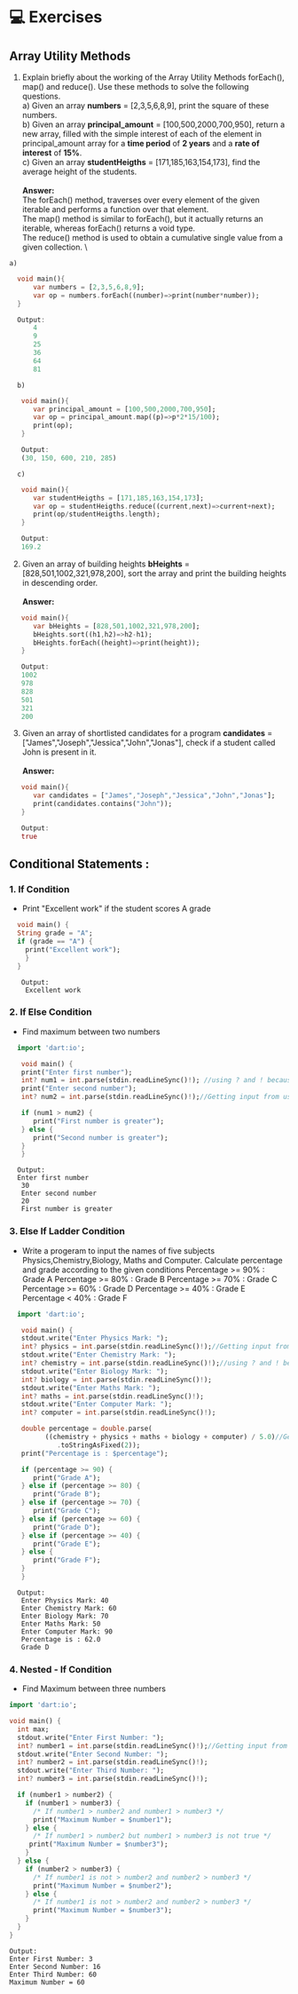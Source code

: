 # 💻 Exercises
## Array Utility Methods
1. Explain briefly about the working of the Array Utility Methods forEach(), map() and reduce(). Use these methods to solve the following questions.\
   a) Given an array **numbers** = [2,3,5,6,8,9], print the square of these numbers.\
   b) Given an array **principal_amount** = [100,500,2000,700,950], return a new array, filled with the simple interest of each of the element in principal_amount array for a **time period** of **2 years** and a **rate of interest** of **15%**.\
   c) Given an array **studentHeigths** = [171,185,163,154,173], find the average height of the students.\
   \
**Answer:**\
The forEach() method, traverses over every element of the given iterable and performs a function over that element.\
The map() method is similar to forEach(), but it actually returns an iterable, whereas forEach() returns a void type.\
The reduce() method is used to obtain a cumulative single value from a given collection.
\
```
a)
```
```dart
  void main(){
      var numbers = [2,3,5,6,8,9];
      var op = numbers.forEach((number)=>print(number*number));
  }

  Output:
      4
      9
      25
      36
      64
      81
```  
      b)
```dart
   void main(){
      var principal_amount = [100,500,2000,700,950];
      var op = principal_amount.map((p)=>p*2*15/100);
      print(op);
   }

   Output:
   (30, 150, 600, 210, 285)
```
      c)
```dart
   void main(){
      var studentHeigths = [171,185,163,154,173];
      var op = studentHeigths.reduce((current,next)=>current+next);
      print(op/studentHeigths.length);
   }

   Output:
   169.2
```
2. Given an array of building heights **bHeights** = [828,501,1002,321,978,200], sort the array and print the building heights in descending order.\
\
**Answer:**
```dart
   void main(){
      var bHeights = [828,501,1002,321,978,200];
      bHeights.sort((h1,h2)=>h2-h1);
      bHeights.forEach((height)=>print(height));
   }

   Output:
   1002
   978
   828
   501
   321
   200
```
3. Given an array of shortlisted candidates for a program **candidates** = ["James","Joseph","Jessica","John","Jonas"], check if a student called John is present in it.\
\
**Answer:**
```dart
   void main(){
      var candidates = ["James","Joseph","Jessica","John","Jonas"];
      print(candidates.contains("John"));
   }

   Output:
   true
```



## Conditional Statements :
### 1. If Condition

- Print "Excellent work" if the student scores A grade


```dart
  void main() {
  String grade = "A";
  if (grade == "A") {
    print("Excellent work");
    } 
  } 
```
```
   Output:
    Excellent work
```

### 2. If Else Condition

- Find maximum between two numbers
```dart
  import 'dart:io';

   void main() {
   print("Enter first number");
   int? num1 = int.parse(stdin.readLineSync()!); //using ? and ! because of null safety
   print("Enter second number");
   int? num2 = int.parse(stdin.readLineSync()!);//Getting input from user

   if (num1 > num2) {
      print("First number is greater");
   } else {
      print("Second number is greater");
   }
   }
```
```
  Output:
  Enter first number
   30
   Enter second number
   20
   First number is greater
```

### 3. Else If Ladder Condition

- Write a progeram to input the names of five      subjects Physics,Chemistry,Biology,
  Maths and Computer. Calculate percentage and grade according to the given conditions
  Percentage >= 90% : Grade A
  Percentage >= 80% : Grade B
  Percentage >= 70% : Grade C
  Percentage >= 60% : Grade D
  Percentage >= 40% : Grade E
  Percentage < 40%  : Grade F

```dart
  import 'dart:io';

   void main() {
   stdout.write("Enter Physics Mark: ");
   int? physics = int.parse(stdin.readLineSync()!);//Getting input from user
   stdout.write("Enter Chemistry Mark: ");
   int? chemistry = int.parse(stdin.readLineSync()!);//using ? and ! because of null safety
   stdout.write("Enter Biology Mark: ");
   int? biology = int.parse(stdin.readLineSync()!);
   stdout.write("Enter Maths Mark: ");
   int? maths = int.parse(stdin.readLineSync()!);
   stdout.write("Enter Computer Mark: ");
   int? computer = int.parse(stdin.readLineSync()!);

   double percentage = double.parse(
         ((chemistry + physics + maths + biology + computer) / 5.0)//Getting total percentage
            .toStringAsFixed(2));
   print("Percentage is : $percentage");

   if (percentage >= 90) {
      print("Grade A");
   } else if (percentage >= 80) {
      print("Grade B");
   } else if (percentage >= 70) {
      print("Grade C");
   } else if (percentage >= 60) {
      print("Grade D");
   } else if (percentage >= 40) {
      print("Grade E");
   } else {
      print("Grade F");
   }
   } 
```
```
  Output:
   Enter Physics Mark: 40
   Enter Chemistry Mark: 60
   Enter Biology Mark: 70
   Enter Maths Mark: 50
   Enter Computer Mark: 90
   Percentage is : 62.0
   Grade D
```

### 4. Nested - If Condition
- Find Maximum between three numbers

```dart
import 'dart:io';

void main() {
  int max;
  stdout.write("Enter First Number: ");
  int? number1 = int.parse(stdin.readLineSync()!);//Getting input from user
  stdout.write("Enter Second Number: ");
  int? number2 = int.parse(stdin.readLineSync()!);
  stdout.write("Enter Third Number: ");
  int? number3 = int.parse(stdin.readLineSync()!);

  if (number1 > number2) {
    if (number1 > number3) {
      /* If number1 > number2 and number1 > number3 */
      print("Maximum Number = $number1");
    } else {
      /* If number1 > number2 but number1 > number3 is not true */
     print("Maximum Number = $number3");
    }
  } else {
    if (number2 > number3) {
      /* If number1 is not > number2 and number2 > number3 */
      print("Maximum Number = $number2");
    } else {
      /* If number1 is not > number2 and number2 > number3 */
      print("Maximum Number = $number3");
    }
  }
}
```

```
Output:
Enter First Number: 3
Enter Second Number: 16
Enter Third Number: 60
Maximum Number = 60
```